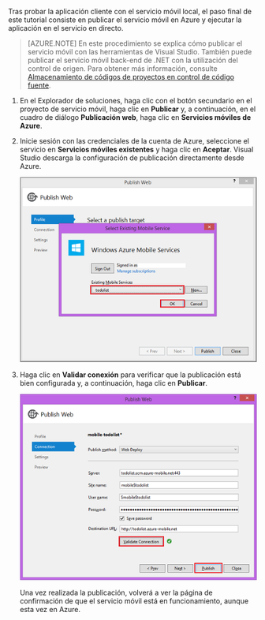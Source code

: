 

Tras probar la aplicación cliente con el servicio móvil local, el paso final de este tutorial consiste en publicar el servicio móvil en Azure y ejecutar la aplicación en el servicio en directo.

>[AZURE.NOTE] En este procedimiento se explica cómo publicar el servicio móvil con las herramientas de Visual Studio. También puede publicar el servicio móvil back-end de .NET con la utilización del control de origen. Para obtener más información, consulte [Almacenamiento de códigos de proyectos en control de código fuente](../articles/mobile-services-dotnet-backend-store-code-source-control.md).

1. En el Explorador de soluciones, haga clic con el botón secundario en el proyecto de servicio móvil, haga clic en **Publicar** y, a continuación, en el cuadro de diálogo **Publicación web**, haga clic en **Servicios móviles de Azure**.

2. Inicie sesión con las credenciales de la cuenta de Azure, seleccione el servicio en **Servicios móviles existentes** y haga clic en **Aceptar**. Visual Studio descarga la configuración de publicación directamente desde Azure.

	![](./media/mobile-services-dotnet-backend-publish-service/mobile-quickstart-publish-select-service.png)

3. Haga clic en **Validar conexión** para verificar que la publicación está bien configurada y, a continuación, haga clic en **Publicar**.

	![](./media/mobile-services-dotnet-backend-publish-service/mobile-quickstart-publish-2.png)

	Una vez realizada la publicación, volverá a ver la página de confirmación de que el servicio móvil está en funcionamiento, aunque esta vez en Azure.


<!--HONumber=52--> 
